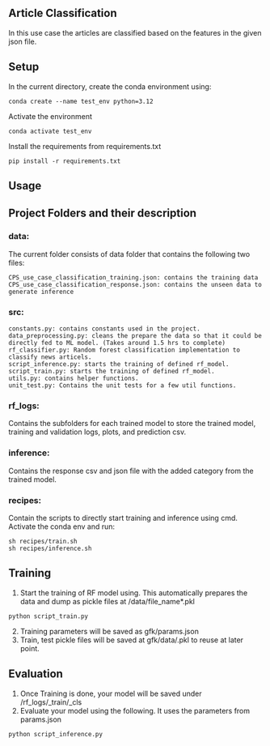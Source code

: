## Article Classification
In this use case the articles are classified based on the features in the given json file.

## Setup
In the current directory, create the conda environment using:
```
conda create --name test_env python=3.12
```
Activate the environment
```
conda activate test_env
```
Install the requirements from requirements.txt
```
pip install -r requirements.txt
```

## Usage

## Project Folders and their description
### data:
The current folder consists of data folder that contains the following two files:

```
CPS_use_case_classification_training.json: contains the training data
CPS_use_case_classification_response.json: contains the unseen data to generate inference
```

### src:
```
constants.py: contains constants used in the project.
data_preprocessing.py: cleans the prepare the data so that it could be directly fed to ML model. (Takes around 1.5 hrs to complete)
rf_classifier.py: Random forest classification implementation to classify news articels.
script_inference.py: starts the training of defined rf_model.
script_train.py: starts the training of defined rf_model.
utils.py: contains helper functions.
unit_test.py: Contains the unit tests for a few util functions.

```
### rf_logs:
Contains the subfolders for each trained model to store the trained model, training and validation logs, plots, and prediction csv.


### inference:
Contains the response csv and json file with the added category from the trained model.


### recipes:
Contain the scripts to directly start training and inference using cmd.
Activate the conda env and run:
```
sh recipes/train.sh
sh recipes/inference.sh
```

## Training
1. Start the training of RF model using. This automatically prepares the data and dump as pickle files at /data/file_name*.pkl
```
python script_train.py
```
2. Training parameters will be saved as gfk/params.json
3. Train, test pickle files will be saved at gfk/data/<filename>.pkl to reuse at later point.

## Evaluation

1. Once Training is done, your model will be saved under /rf_logs/<DATETIME>_train/<DATETIME>_cls
2. Evaluate your model using the following. It uses the parameters from params.json
```
python script_inference.py
```

